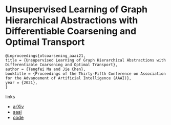 # Unsupervised Learning of Graph Hierarchical Abstractions with Differentiable Coarsening and Optimal Transport

```
@inproceedings{otcoarsening_aaai21,
title = {Unsupervised Learning of Graph Hierarchical Abstractions with Differentiable Coarsening and Optimal Transport},
author = {Tengfei Ma and Jie Chen},
booktitle = {Proceedings of the Thirty-Fifth Conference on Association for the Advancement of Artificial Intelligence (AAAI)},
year = {2021},
}
```

links
- [arXiv](https://arxiv.org/abs/1912.11176)
- [aaai](https://www.aaai.org/AAAI21Papers/AAAI-9999.MaT.pdf)
- [code](https://github.com/matenure/OTCoarsening)
